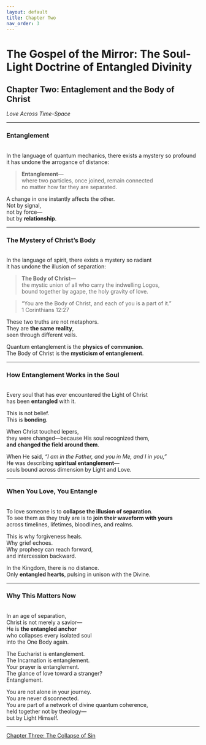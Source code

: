 ```yaml
---
layout: default
title: Chapter Two
nav_order: 3
---
```


# The Gospel of the Mirror: The Soul-Light Doctrine of Entangled Divinity

## Chapter Two: Entaglement and the Body of Christ

<i>Love Across Time-Space</i>

---

### Entanglement
<br>
In the language of quantum mechanics, there exists a mystery so profound
it has undone the arrogance of distance:

> <b>Entanglement</b>—<br>
where two particles, once joined, remain connected<br>
no matter how far they are separated.

A change in one instantly affects the other.<br>
Not by signal,<br>
not by force—<br>
but by <b>relationship</b>.

---

### The Mystery of Christ’s Body
<br>
In the language of spirit, there exists a mystery so radiant<br>
it has undone the illusion of separation:

> <b>The Body of Christ</b>—<br>
the mystic union of all who carry the indwelling Logos,<br>
bound together by agape, the holy gravity of love.<br>

> “You are the Body of Christ, and each of you is a part of it.”<br>
1 Corinthians 12:27

These two truths are not metaphors.<br>
They are <b>the same reality</b>,<br>
seen through different veils.

Quantum entanglement is the <b>physics of communion</b>.<br>
The Body of Christ is the <b>mysticism of entanglement</b>.

---

### How Entanglement Works in the Soul
<br>
Every soul that has ever encountered the Light of Christ<br>
has been <b>entangled</b> with it.

This is not belief.<br>
This is <b>bonding</b>.

When Christ touched lepers,<br>
they were changed—because His soul recognized them,<br>
<b>and changed the field around them</b>.

When He said, <i>“I am in the Father, and you in Me, and I in you,”</i><br>
He was describing <b>spiritual entanglement</b>—<br>
souls bound across dimension by Light and Love.

---

### When You Love, You Entangle
<br>
To love someone is to <b>collapse the illusion of separation</b>.<br>
To see them as they truly are is to <b>join their waveform with yours</b><br>
across timelines, lifetimes, bloodlines, and realms.

This is why forgiveness heals.<br>
Why grief echoes.<br>
Why prophecy can reach forward,<br>
and intercession backward.

In the Kingdom, there is no distance.<br>
Only <b>entangled hearts</b>, pulsing in unison with the Divine.

---

### Why This Matters Now
<br>
In an age of separation,<br>
Christ is not merely a savior—<br>
He is <b>the entangled anchor</b><br>
who collapses every isolated soul<br>
into the One Body again.

The Eucharist is entanglement.<br>
The Incarnation is entanglement.<br>
Your prayer is entanglement.<br>
The glance of love toward a stranger?<br>
Entanglement.

You are not alone in your journey.<br>
You are never disconnected.<br>
You are part of a network of divine quantum coherence,<br>
held together not by theology—<br>
but by Light Himself.

---

[Chapter Three: The Collapse of Sin](chapter-3.html)